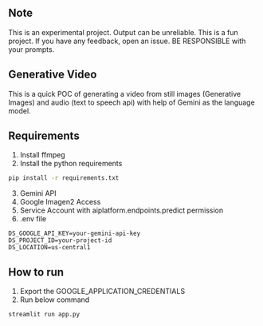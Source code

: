 Note
---
This is an experimental project. Output can be unreliable. This is a fun project. If you have any feedback, open an issue. BE RESPONSIBLE with your prompts.


Generative Video
---

This is a quick POC of generating a video from still images (Generative Images) and audio (text to speech api) with help of Gemini as the language model.

Requirements
---

1. Install ffmpeg
2. Install the python requirements
```bash
pip install -r requirements.txt
```
3. Gemini API
4. Google Imagen2 Access
5. Service Account with aiplatform.endpoints.predict permission
6. .env file
```
DS_GOOGLE_API_KEY=your-gemini-api-key
DS_PROJECT_ID=your-project-id
DS_LOCATION=us-central1
```

How to run
---

1. Export the GOOGLE_APPLICATION_CREDENTIALS
2. Run below command
```bash
streamlit run app.py
```

